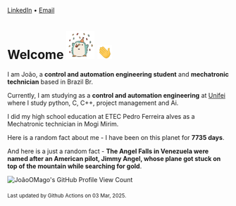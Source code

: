 [LinkedIn](https://www.linkedin.com/in/joão-pedro-gozzoli-b95641301/) &bull;
[Email](joaopedrogozzoli@gmail.com)

# Welcome <img src="happy.gif" height="64px" /> <img src="wave.gif" height="32px" />

I am João, a  **control and automation engineering student** and **mechatronic technician** based in Brazil Br.

Currently, I am studying as a **control and automation engineering** at [Unifei](https://unifei.edu.br) where I study python, C, C++, project management and Ai.

I did my high school education at ETEC Pedro Ferreira alves as a Mechatronic technician in Mogi Mirim.

Here is a random fact about me - I have been on this planet for **7735 days**.

And here is a just a random fact -  **The Angel Falls in Venezuela were named after an American pilot, Jimmy Angel, whose plane got stuck on top of the mountain while searching for gold**.

![JoãoOMago's GitHub Profile View Count](https://komarev.com/ghpvc/?username=JoaoOMago)

<sub>Last updated by Github Actions on 03 Mar, 2025.</sub>
